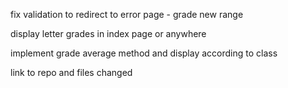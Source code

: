 fix validation to redirect to error page - grade new range

display letter grades in index page or anywhere

implement grade average method and display according to class

link to repo and files changed
